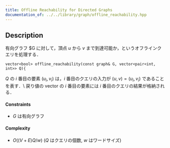 ```yaml
---
title: Offline Reachability for Directed Graphs
documentation_of: ../../library/graph/offline_reachability.hpp
---
```


## Description
有向グラフ $G に対して，頂点 $u$ から $v$ まで到達可能か，というオフラインクエリを処理する．
```
vector<bool> offline_reachability(const graph& G, vector<pair<int, int>> Q){
```
$Q$ の $i$ 番目の要素 $(u_i,v_i)$ は，$i$ 番目のクエリの入力が $(u,v)=(u_i,v_i)$ であることを表す．\\
戻り値の vector の $i$ 番目の要素には $i$ 番目のクエリの結果が格納される．

#### Constraints
- $G$ は有向グラフ

#### Complexity
- $O((V+E)Q/w)$ ($Q$ はクエリの個数, $w$ はワードサイズ)
